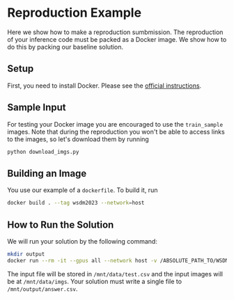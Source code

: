 # Reproduction Example

Here we show how to make a reproduction sumbmission. The reproduction of your inference code must be packed as a Docker image. We show how to do this by packing our baseline solution.

## Setup

First, you need to install Docker. Please see the [official instructions](https://docs.docker.com/engine/install/).

## Sample Input

For testing your Docker image you are encouraged to use the `train_sample` images. Note that during the reproduction you won't be able to access links to the images, so let's download them by running

```bash
python download_imgs.py
```

## Building an Image

You use our example of a `dockerfile`. To build it, run
```bash
docker build . --tag wsdm2023 --network=host 
```

## How to Run the Solution

We will run your solution by the following command:
```bash
mkdir output
docker run --rm -it --gpus all --network host -v /ABSOLUTE_PATH_TO/WSDMCup2023/reproduction/data:/mnt/data -v /ABSOLUTE_PATH_TO/reproduction/output:/mnt/output wsdm2023
```

The input file will be stored in `/mnt/data/test.csv` and the input images will be at `/mnt/data/imgs`. Your solution must write a single file to `/mnt/output/answer.csv`.
